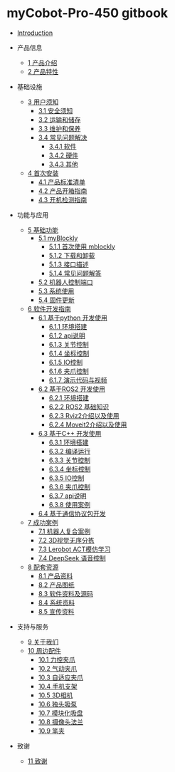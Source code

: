 # myCobot-Pro-450 gitbook

* [Introduction](README.md)

* 产品信息
  * [1 产品介绍](1-ProductInformation\1-ProductIntroduction\1-ProductIntroduction.md)
  * [2 产品特性](1-ProductInformation\2-ProductFeature\2-ProductFeature.md)

* 基础设施
  * [3 用户须知](2-BasicSettings\3-UserNotes\README.md)
    * [3.1 安全须知](2-BasicSettings\3-UserNotes\3.1-SafetyInstruction.md)
    * [3.2 运输和储存](2-BasicSettings\3-UserNotes\3.2-TransportandStorage.md)
    * [3.3 维护和保养](2-BasicSettings\3-UserNotes\3.3-MaintenanceandCare.md)
    * [3.4 常见问题解决](2-BasicSettings\3-UserNotes\3.4-FAQs.md)
      * [3.4.1 软件](2-BasicSettings\3-UserNotes\3.4.1-software.md)
      * [3.4.2 硬件](2-BasicSettings\3-UserNotes\3.4.2-hardware.md)
      * [3.4.3 其他](2-BasicSettings\3-UserNotes\3.4.3-other.md)
  * [4 首次安装](2-BasicSettings\4-FirstInstallAndUse\README.md)
    * [4.1 产品标准清单](2-BasicSettings\4-FirstInstallAndUse\4.1-ProductStandardList.md)
    * [4.2 产品开箱指南](2-BasicSettings\4-FirstInstallAndUse\4.2-ProductUnboxingGuide.md)
    * [4.3 开机检测指南](2-BasicSettings\4-FirstInstallAndUse\4.3-PowerOnDetectionGuide.md)

* 功能与应用
  * [5 基础功能](3-FunctionsAndApplications\5-BasicApplication\README.md)
    * [5.1 myBlockly](3-FunctionsAndApplications\5-BasicApplication\5.1-5.1-myBlockly\README.md)
      * [5.1.1 首次使用 mblockly](3-FunctionsAndApplications\5-BasicApplication\5.1-5.1-myBlockly\5.1.1-myBlocklyFirstUse.md)
      * [5.1.2 下载和卸载](3-FunctionsAndApplications\5-BasicApplication\5.1-5.1-myBlockly\5.1.2-install_uninstall.md)
      * [5.1.3 接口描述](3-FunctionsAndApplications\5-BasicApplication\5.1-5.1-myBlockly\5.1.3-interface_description.md)
      * [5.1.4 常见问题解答](3-FunctionsAndApplications\5-BasicApplication\5.1-5.1-myBlockly\5.1.4-Q&A.md)
    * [5.2 机器人控制端口](3-FunctionsAndApplications\5-BasicApplication\5.2-RobotControlPort.md)
    * [5.3 系统使用](3-FunctionsAndApplications\5-BasicApplication\5.3-SystemUsageInstructions.md)
    * [5.4 固件更新](3-FunctionsAndApplications\5-BasicApplication\5.4-FirmwareUpdateInfo.md)
  * [6 软件开发指南](3-FunctionsAndApplications\6-SoftwareDevelopment\README.md)
    * [6.1 基于python 开发使用](3-FunctionsAndApplications\6-SoftwareDevelopment\6.1-python\README.md)
      * [6.1.1 环境搭建](3-FunctionsAndApplications\6-SoftwareDevelopment\6.1-python\1_download.md)
      * [6.1.2 api说明](3-FunctionsAndApplications\6-SoftwareDevelopment\6.1-python\2_API.md)
      * [6.1.3 关节控制](3-FunctionsAndApplications\6-SoftwareDevelopment\6.1-python\3_angle.md)      
      * [6.1.4 坐标控制](3-FunctionsAndApplications\6-SoftwareDevelopment\6.1-python\4_coord.md)      
      * [6.1.5 IO控制](3-FunctionsAndApplications\6-SoftwareDevelopment\6.1-python\5_IO.md)      
      * [6.1.6 夹爪控制](3-FunctionsAndApplications\6-SoftwareDevelopment\6.1-python\6_gripper.md)      
      * [6.1.7 演示代码与视频](3-FunctionsAndApplications\6-SoftwareDevelopment\6.1-python\7_example.md)
    * [6.2 基于ROS2 开发使用](3-FunctionsAndApplications\6-SoftwareDevelopment\6.2-ROS2\README.md)
      * [6.2.1 环境搭建](3-FunctionsAndApplications\6-SoftwareDevelopment\6.2-ROS2\6.2.1-InstallationOfROS2.md)
      * [6.2.2 ROS2 基础知识](3-FunctionsAndApplications\6-SoftwareDevelopment\6.2-ROS2\6.2.2-BasicTutorial.md)
      * [6.2.3 Rviz2介绍以及使用](3-FunctionsAndApplications\6-SoftwareDevelopment\6.2-ROS2\6.2.3-rivzIntroductionAndUse\README.md)
      * [6.2.4 Moveit2介绍以及使用](3-FunctionsAndApplications\6-SoftwareDevelopment\6.2-ROS2\6.2.4-Moveit2\README.md)
    * [6.3 基于C++ 开发使用](3-FunctionsAndApplications\6-SoftwareDevelopment\6.3-Cplus\README.md)
      * [6.3.1 环境搭建](3-FunctionsAndApplications\6-SoftwareDevelopment\6.3-Cplus\6.3.1-download.md)
      * [6.3.2 编译运行](3-FunctionsAndApplications\6-SoftwareDevelopment\6.3-Cplus\6.3.2-build.md)
      * [6.3.3 关节控制](3-FunctionsAndApplications\6-SoftwareDevelopment\6.3-Cplus\6.3.3-angle.md)
      * [6.3.4 坐标控制](3-FunctionsAndApplications\6-SoftwareDevelopment\6.3-Cplus\6.3.4-coord.md)      
      * [6.3.5 IO控制](3-FunctionsAndApplications\6-SoftwareDevelopment\6.3-Cplus\6.3.5-io.md)      
      * [6.3.6 夹爪控制](3-FunctionsAndApplications\6-SoftwareDevelopment\6.3-Cplus\6.3.6-gripper.md)      
      * [6.3.7 api说明](3-FunctionsAndApplications\6-SoftwareDevelopment\6.3-Cplus\6.3.7-API.md)      
      * [6.3.8 使用案例](3-FunctionsAndApplications\6-SoftwareDevelopment\6.3-Cplus\6.3.8-example.md)      
    * [6.4 基于通信协议包开发](3-FunctionsAndApplications\6-SoftwareDevelopment\6.4-CommunicationProtocolPackage\6.4-communication.md)
  * [7 成功案例](3-FunctionsAndApplications\7-ExamplesRobotsUsing\README.md)
    * [7.1 机器人复合案例]()
    * [7.2 3D视觉无序分拣]()
    * [7.3 Lerobot ACT模仿学习]()
    * [7.4 DeepSeek 语音控制]()
  * [8 配套资源](3-FunctionsAndApplications\8-FilesDownload\README.md)
    * [8.1 产品资料](3-FunctionsAndApplications\8-FilesDownload\8.1-ProductInformation\README.md)
    * [8.2 产品图纸](3-FunctionsAndApplications\8-FilesDownload\8.2-ProductDrawings\README.md)
    * [8.3 软件资料及源码](3-FunctionsAndApplications\8-FilesDownload\8.3-SoftwareInformationAndSourceCode\README.md)
    * [8.4 系统资料](3-FunctionsAndApplications\8-FilesDownload\8.4-SystemInformation\README.md)
    * [8.5 宣传资料](3-FunctionsAndApplications\8-FilesDownload\8.5-PromotionalMaterials\README.md)

* 支持与服务
  * [9 关于我们](4-SupportAndService\9-AboutUs\9.AboutUs.md)
  * [10 周边配件](4-SupportAndService\10-Accessories\accessories.md)
    * [10.1 力控夹爪](4-SupportAndService\10-Accessories\10.1-myGripperF100.md)
    * [10.2 气动夹爪](4-SupportAndService\10-Accessories\10.2-PneumaticGripper.md)
    * [10.3 自适应夹爪](4-SupportAndService\10-Accessories\10.3-AdaptiveGripper.md)
    * [10.4 手机支架](4-SupportAndService\10-Accessories\10.4-PhoneHolderPro.md)
    * [10.5 3D相机](4-SupportAndService\10-Accessories\10.5-3DCamera.md)
    * [10.6 独头吸泵](4-SupportAndService\10-Accessories\10.6-SingleSuctionPump.md)
    * [10.7 模块化吸盘](4-SupportAndService\10-Accessories\10.7-ModuleSuctionCup.md)
    * [10.8 摄像头法兰](4-SupportAndService\10-Accessories\10.8-CameraModulePro.md)
    * [10.9 笔夹](4-SupportAndService\10-Accessories\10.9-PenHolderPro.md)

* 致谢
  * [11 致谢](5-Acknowledgments\11-Acknowledgements.md)


     
